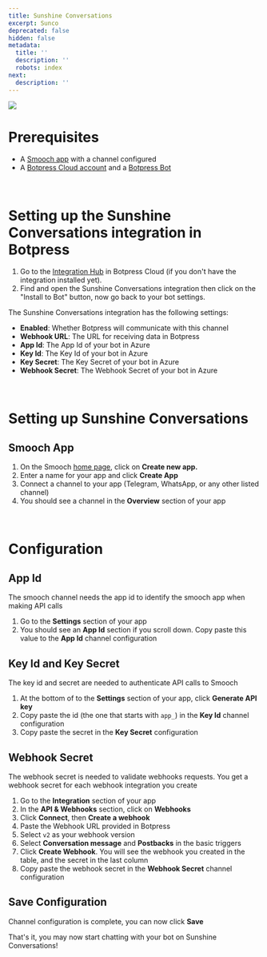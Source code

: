 ```yaml
---
title: Sunshine Conversations
excerpt: Sunco
deprecated: false
hidden: false
metadata:
  title: ''
  description: ''
  robots: index
next:
  description: ''
---
```

![](https://files.readme.io/6c03467-image.png)

# Prerequisites

* A [Smooch app](https://app.smooch.io) with a channel configured
* A [Botpress Cloud account](https://sso.botpress.cloud) and a [Botpress Bot](https://botpress.com/docs/cloud/getting-started/create-and-publish-your-chatbot/)

<br />

# Setting up the Sunshine Conversations integration in Botpress

1. Go to the [Integration Hub](https://app.botpress.cloud/hub) in Botpress Cloud (if you don't have the integration installed yet).
2. Find and open the Sunshine Conversations integration then click on the "Install to Bot" button, now go back to your bot settings.

The Sunshine Conversations integration has the following settings:

* **Enabled**: Whether Botpress will communicate with this channel
* **Webhook URL**: The URL for receiving data in Botpress
* **App Id**: The App Id of your bot in Azure
* **Key Id**: The Key Id of your bot in Azure
* **Key Secret**: The Key Secret of your bot in Azure
* **Webhook Secret**: The Webhook Secret of your bot in Azure

<br />

# Setting up Sunshine Conversations

## Smooch App

1. On the Smooch [home page](https://app.smooch.io/), click on **Create new app.**
2. Enter a name for your app and click **Create App**
3. Connect a channel to your app (Telegram, WhatsApp, or any other listed channel)
4. You should see a channel in the **Overview** section of your app

<br />

# Configuration

## App Id

The smooch channel needs the app id to identify the smooch app when making API calls

1. Go to the **Settings** section of your app
2. You should see an **App Id** section if you scroll down. Copy paste this value to the **App Id** channel configuration

## Key Id and Key Secret

The key id and secret are needed to authenticate API calls to Smooch

1. At the bottom of to the **Settings** section of your app, click **Generate API key**
2. Copy paste the id (the one that starts with `app_`) in the **Key Id** channel configuration
3. Copy paste the secret in the **Key Secret** configuration

## Webhook Secret

The webhook secret is needed to validate webhooks requests. You get a webhook secret for each webhook integration you create

1. Go to the **Integration** section of your app
2. In the **API & Webhooks** section, click on **Webhooks**
3. Click **Connect**, then **Create a webhook**
4. Paste the Webhook URL provided in Botpress
5. Select `v2` as your webhook version
6. Select **Conversation message** and **Postbacks** in the basic triggers
7. Click **Create Webhook**. You will see the webhook you created in the table, and the secret in the last column
8. Copy paste the webhook secret in the **Webhook Secret** channel configuration

## Save Configuration

Channel configuration is complete, you can now click **Save**

That's it, you may now start chatting with your bot on Sunshine Conversations!

